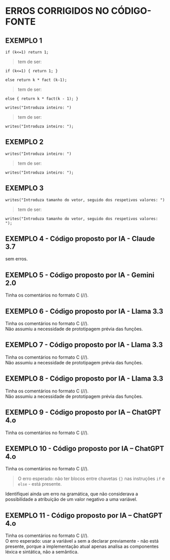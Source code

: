 <!--
 UC: 21018 - COMPILAÇÃO 
 E-Fólio A

 Versão 9

 Aluno: 2202009 - Vasco Lopes
 Última modificação : 15 / 04 / 2025

 -->

# ERROS CORRIGIDOS NO CÓDIGO-FONTE


## EXEMPLO 1
  
`if (k<=1)
 return 1;`  
> tem de ser:  

`if (k<=1) {
    return 1;
}`


`else
 return k * fact (k-1);`
> tem de ser:  

`else {
    return k * fact(k - 1);
}`
  

`writes("Introduza inteiro: ")`  
> tem de ser:  

`writes("Introduza inteiro: ");`  
  
  
## EXEMPLO 2  
`writes("Introduza inteiro: ")`  
> tem de ser:  

`writes("Introduza inteiro: ");`  
  
  
## EXEMPLO 3  
`writes("Introduza tamanho do vetor, seguido dos respetivos valores: ")`
> tem de ser:  

`writes("Introduza tamanho do vetor, seguido dos respetivos valores: ");`
  
  
## EXEMPLO 4 - Código proposto por IA - Claude 3.7  
sem erros.  
  
  
## EXEMPLO 5 - Código proposto por IA - Gemini 2.0  
Tinha os comentários no formato C (//).  
  
  
## EXEMPLO 6 - Código proposto por IA - Llama 3.3  
Tinha os comentários no formato C (//).  
Não assumiu a necessidade de prototipagem prévia das funções.  
  
  
## EXEMPLO 7 - Código proposto por IA - Llama 3.3  
Tinha os comentários no formato C (//).  
Não assumiu a necessidade de prototipagem prévia das funções.  
  
  
## EXEMPLO 8 - Código proposto por IA - Llama 3.3  
Tinha os comentários no formato C (//).  
Não assumiu a necessidade de prototipagem prévia das funções.  
  
  
## EXEMPLO 9 - Código proposto por IA – ChatGPT 4.o  
Tinha os comentários no formato C (//).  
  
  
## EXEMPLO 10 - Código proposto por IA – ChatGPT 4.o  
Tinha os comentários no formato C (//).  
> O erro esperado: não ter blocos entre chavetas `{}` nas instruções `if` e `else` - está presente.  

Identifiquei ainda um erro na gramática, que não considerava a possibilidade a atribuição de um valor negativo a uma variável.  
  
  
## EXEMPLO 11 - Código proposto por IA – ChatGPT 4.o  
Tinha os comentários no formato C (//).  
O erro esperado: usar a variável `a` sem a declarar previamente - não está presente, porque a implementação atual apenas analisa as componentes léxica e sintática, não a semântica.  